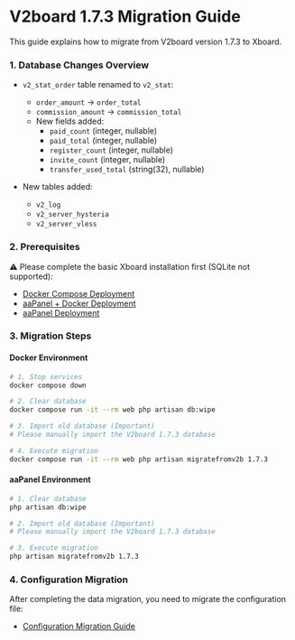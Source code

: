 # V2board 1.7.3 Migration Guide

This guide explains how to migrate from V2board version 1.7.3 to Xboard.

### 1. Database Changes Overview

- `v2_stat_order` table renamed to `v2_stat`:
  - `order_amount` → `order_total`
  - `commission_amount` → `commission_total`
  - New fields added:
    - `paid_count` (integer, nullable)
    - `paid_total` (integer, nullable)
    - `register_count` (integer, nullable)
    - `invite_count` (integer, nullable)
    - `transfer_used_total` (string(32), nullable)

- New tables added:
  - `v2_log`
  - `v2_server_hysteria`
  - `v2_server_vless`

### 2. Prerequisites

⚠️ Please complete the basic Xboard installation first (SQLite not supported):
- [Docker Compose Deployment](../installation/docker-compose.md)
- [aaPanel + Docker Deployment](../installation/aapanel-docker.md)
- [aaPanel Deployment](../installation/aapanel.md)

### 3. Migration Steps

#### Docker Environment

```bash
# 1. Stop services
docker compose down

# 2. Clear database
docker compose run -it --rm web php artisan db:wipe

# 3. Import old database (Important)
# Please manually import the V2board 1.7.3 database

# 4. Execute migration
docker compose run -it --rm web php artisan migratefromv2b 1.7.3
```

#### aaPanel Environment

```bash
# 1. Clear database
php artisan db:wipe

# 2. Import old database (Important)
# Please manually import the V2board 1.7.3 database

# 3. Execute migration
php artisan migratefromv2b 1.7.3
```

### 4. Configuration Migration

After completing the data migration, you need to migrate the configuration file:
- [Configuration Migration Guide](./config.md) 